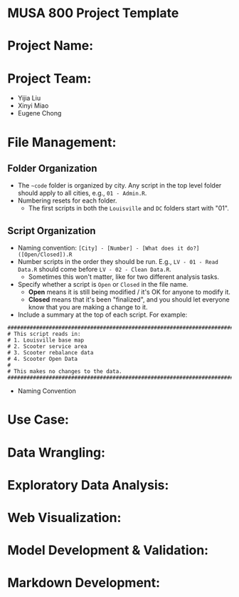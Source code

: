 # MUSA 800 Project Template

# Project Name:


# Project Team:

* Yijia Liu
* Xinyi Miao
* Eugene Chong

# File Management:

## Folder Organization

* The `~code` folder is organized by city. Any script in the top level folder should apply to all cities, e.g., `01 - Admin.R`.
* Numbering resets for each folder.
  * The first scripts in both the `Louisville` and `DC` folders start with "01".

## Script Organization

* Naming convention: `[City] - [Number] - [What does it do?] ([Open/Closed]).R`
* Number scripts in the order they should be run. E.g., `LV - 01 - Read Data.R` should come before `LV - 02 - Clean Data.R`.
  * Sometimes this won't matter, like for two different analysis tasks.
* Specify whether a script is `Open` or `Closed` in the file name. 
  * **Open** means it is still being modified / it's OK for anyone to modify it.
  * **Closed** means that it's been "finalized", and you should let everyone know that you are making a change to it.
* Include a summary at the top of each script.  For example:
```
##########################################################################
# This script reads in:
# 1. Louisville base map
# 2. Scooter service area
# 3. Scooter rebalance data
# 4. Scooter Open Data
#
# This makes no changes to the data.
##########################################################################
```

* Naming Convention

# Use Case:

# Data Wrangling:

# Exploratory Data Analysis:

# Web Visualization:

# Model Development & Validation:

# Markdown Development: